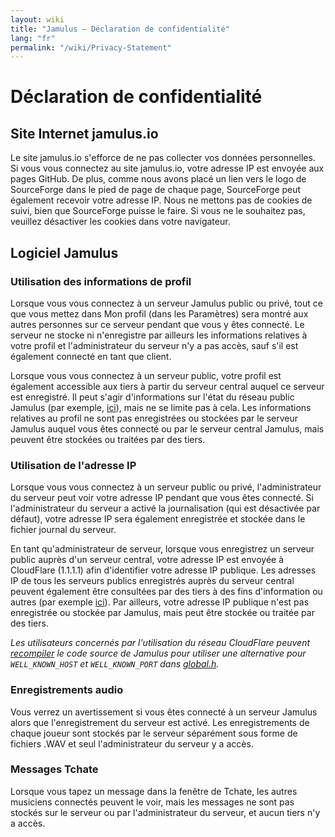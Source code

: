 ```yaml
---
layout: wiki
title: "Jamulus – Déclaration de confidentialité"
lang: "fr"
permalink: "/wiki/Privacy-Statement"
---
```


# Déclaration de confidentialité

## Site Internet jamulus.io
Le site jamulus.io s'efforce de ne pas collecter vos données personnelles. Si vous vous connectez au site jamulus.io, votre adresse IP est envoyée aux pages GitHub. De plus, comme nous avons placé un lien vers le logo de SourceForge dans le pied de page de chaque page, SourceForge peut également recevoir votre adresse IP.
Nous ne mettons pas de cookies de suivi, bien que SourceForge puisse le faire. Si vous ne le souhaitez pas, veuillez désactiver les cookies dans votre navigateur.

## Logiciel Jamulus

### Utilisation des informations de profil

Lorsque vous vous connectez à un serveur Jamulus public ou privé, tout ce que vous mettez dans Mon profil (dans les Paramètres) sera montré aux autres personnes sur ce serveur pendant que vous y êtes connecté. Le serveur ne stocke ni n'enregistre par ailleurs les informations relatives à votre profil et l'administrateur du serveur n'y a pas accès, sauf s'il est également connecté en tant que client.

Lorsque vous vous connectez à un serveur public, votre profil est également accessible aux tiers à partir du serveur central auquel ce serveur est enregistré. Il peut s'agir d'informations sur l'état du réseau public Jamulus (par exemple, [ici](http://jamulus.softins.co.uk/)), mais ne se limite pas à cela. Les informations relatives au profil ne sont pas enregistrées ou stockées par le serveur Jamulus auquel vous êtes connecté ou par le serveur central Jamulus, mais peuvent être stockées ou traitées par des tiers.

### Utilisation de l'adresse IP

Lorsque vous vous connectez à un serveur public ou privé, l'administrateur du serveur peut voir votre adresse IP pendant que vous êtes connecté.  Si l'administrateur du serveur a activé la journalisation (qui est désactivée par défaut), votre adresse IP sera également enregistrée et stockée dans le fichier journal du serveur.

En tant qu'administrateur de serveur, lorsque vous enregistrez un serveur public auprès d'un serveur central, votre adresse IP est envoyée à CloudFlare (1.1.1.1) afin d'identifier votre adresse IP publique. Les adresses IP de tous les serveurs publics enregistrés auprès du serveur central peuvent également être consultées par des tiers à des fins d'information ou autres (par exemple [ici](http://jamulus.softins.co.uk/)). Par ailleurs, votre adresse IP publique n'est pas enregistrée ou stockée par Jamulus, mais peut être stockée ou traitée par des tiers.

_Les utilisateurs concernés par l'utilisation du réseau CloudFlare peuvent [recompiler](Compiling) le code source de Jamulus pour utiliser une alternative pour `WELL_KNOWN_HOST` et `WELL_KNOWN_PORT` dans [global.h](https://github.com/corrados/jamulus/blob/master/src/global.h#L116)._

### Enregistrements audio

Vous verrez un avertissement si vous êtes connecté à un serveur Jamulus alors que l'enregistrement du serveur est activé. Les enregistrements de chaque joueur sont stockés par le serveur séparément sous forme de fichiers .WAV et seul l'administrateur du serveur y a accès.

### Messages Tchate

Lorsque vous tapez un message dans la fenêtre de Tchate, les autres musiciens connectés peuvent le voir, mais les messages ne sont pas stockés sur le serveur ou par l'administrateur du serveur, et aucun tiers n'y a accès.
